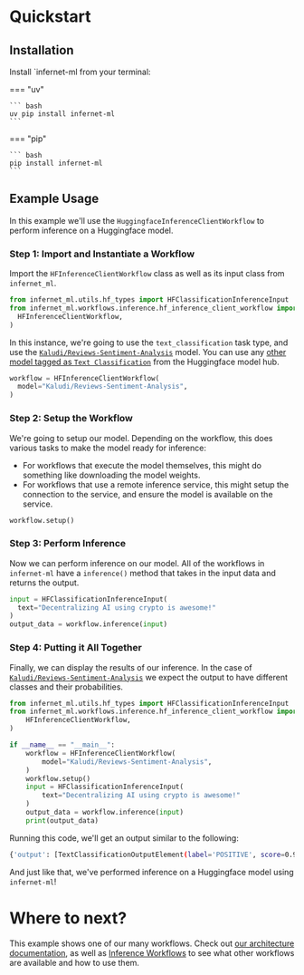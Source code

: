 # Quickstart

## Installation

Install `infernet-ml from your terminal:

=== "uv"

    ``` bash
    uv pip install infernet-ml
    ```

=== "pip"

    ``` bash
    pip install infernet-ml
    ```

## Example Usage

In this example we'll use the `HuggingfaceInferenceClientWorkflow` to perform inference
on a Huggingface model.

### Step 1: Import and Instantiate a Workflow

Import the `HFInferenceClientWorkflow` class as well as its input class from 
`infernet_ml`. 

```python
from infernet_ml.utils.hf_types import HFClassificationInferenceInput
from infernet_ml.workflows.inference.hf_inference_client_workflow import (
  HFInferenceClientWorkflow,
)
```

In this instance, we're going to use the `text_classification` task type, and use the
[`Kaludi/Reviews-Sentiment-Analysis`](https://huggingface.co/Kaludi/Reviews-Sentiment-Analysis)
model. You can use
any [other model tagged as `Text
Classification`](https://huggingface.co/models?pipeline_tag=text-classification&sort=trending)
from the Huggingface model hub.

```python
workflow = HFInferenceClientWorkflow(
  model="Kaludi/Reviews-Sentiment-Analysis",
)
```

### Step 2: Setup the Workflow

We're going to setup our model. Depending on the workflow, this does various tasks to
make the model ready for
inference:

* For workflows that execute the model themselves, this might do something like
  downloading the model weights.
* For workflows that use a remote inference service, this might setup the connection to
  the service, and ensure the
  model is available on the service.

```python
workflow.setup()
```

### Step 3: Perform Inference

Now we can perform inference on our model. All of the workflows in `infernet-ml` have
a `inference()` method that
takes in the input data and returns the output.

```python
input = HFClassificationInferenceInput(
  text="Decentralizing AI using crypto is awesome!"
)
output_data = workflow.inference(input)
```

### Step 4: Putting it All Together

Finally, we can display the results of our inference. In the case
of [`Kaludi/Reviews-Sentiment-Analysis`](https://huggingface.co/Kaludi/Reviews-Sentiment-Analysis)
we expect the output to have different classes and their probabilities.

```python
from infernet_ml.utils.hf_types import HFClassificationInferenceInput
from infernet_ml.workflows.inference.hf_inference_client_workflow import (
    HFInferenceClientWorkflow,
)

if __name__ == "__main__":
    workflow = HFInferenceClientWorkflow(
        model="Kaludi/Reviews-Sentiment-Analysis",
    )
    workflow.setup()
    input = HFClassificationInferenceInput(
        text="Decentralizing AI using crypto is awesome!"
    )
    output_data = workflow.inference(input)
    print(output_data)
```

Running this code, we'll get an output similar to the following:

```bash
{'output': [TextClassificationOutputElement(label='POSITIVE', score=0.9997395873069763), TextClassificationOutputElement(label='NEGATIVE', score=0.00026040704688057303)]}
```

And just like that, we've performed inference on a Huggingface model using `infernet-ml`!

# Where to next?

This example shows one of our many workflows. Check
out [our architecture documentation](./architecture.md), as well
as [Inference Workflows](./architecture.md#available-inference-workflows)
to see what other workflows are available and how to use them.
